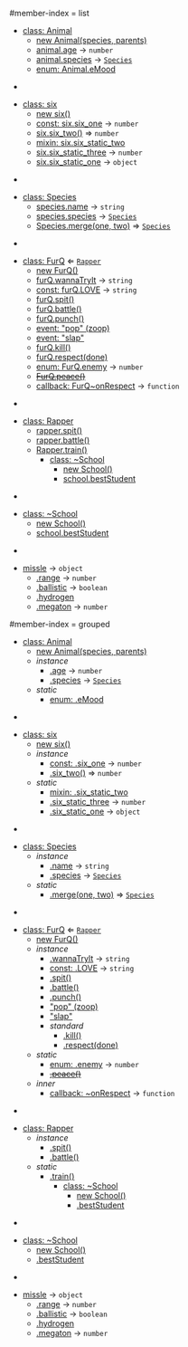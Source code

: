 #member-index = list
* [class: Animal](#Animal)
  * [new Animal(species, parents)](#new_Animal_new)
  * [animal.age](#Animal#age) → <code>number</code>
  * [animal.species](#Animal#species) → <code>[Species](#Species)</code>
  * [enum: Animal.eMood](#Animal.eMood)
-
* [class: six](#six)
  * [new six()](#new_six_new)
  * [const: six.six_one](#six#six_one) → <code>number</code>
  * [six.six_two()](#six#six_two) ⇒ <code>number</code>
  * [mixin: six.six_static_two](#six.six_static_two)
  * [six.six_static_three](#six.six_static_three) → <code>number</code>
  * [six.six_static_one](#six.six_static_one) → <code>object</code>
-
* [class: Species](#Species)
  * [species.name](#Species#name) → <code>string</code>
  * [species.species](#Species#species) → <code>[Species](#Species)</code>
  * [Species.merge(one, two)](#Species.merge) ⇒ <code>[Species](#Species)</code>
-
* [class: FurQ](#FurQ) ⇐ <code>[Rapper](#Rapper)</code>
  * [new FurQ()](#new_FurQ_new)
  * [furQ.wannaTryIt](#FurQ#wannaTryIt) → <code>string</code>
  * [const: furQ.LOVE](#FurQ#LOVE) → <code>string</code>
  * [furQ.spit()](#FurQ#spit)
  * [furQ.battle()](#FurQ#battle)
  * [furQ.punch()](#FurQ#punch)
  * [event: "pop" (zoop)](#FurQ#event_pop)
  * [event: "slap"](#FurQ#event_slap)
  * [furQ.kill()](#FurQ#kill)
  * [furQ.respect(done)](#FurQ#respect)
  * [enum: FurQ.enemy](#FurQ.enemy) → <code>number</code>
  * [~~FurQ.peace()~~](#FurQ.peace)
  * [callback: FurQ~onRespect](#FurQ..onRespect) → <code>function</code>
-
* [class: Rapper](#Rapper)
  * [rapper.spit()](#Rapper#spit)
  * [rapper.battle()](#Rapper#battle)
  * [Rapper.train()](#Rapper.train)
    * [class: ~School](#Rapper.train..School)
      * [new School()](#new_Rapper.train..School_new)
      * [school.bestStudent](#Rapper.train..School#bestStudent)
-
* [class: ~School](#Rapper.train..School)
  * [new School()](#new_Rapper.train..School_new)
  * [school.bestStudent](#Rapper.train..School#bestStudent)
-

* [missle](#missle) → <code>object</code>
  * [.range](#missle.range) → <code>number</code>
  * [.ballistic](#missle.ballistic) → <code>boolean</code>
  * [.hydrogen](#missle.hydrogen)
  * [.megaton](#missle.megaton) → <code>number</code>


#member-index = grouped
* [class: Animal](#Animal)
  * [new Animal(species, parents)](#new_Animal_new)
  * _instance_
    * [.age](#Animal#age) → <code>number</code>
    * [.species](#Animal#species) → <code>[Species](#Species)</code>
  * _static_
    * [enum: .eMood](#Animal.eMood)
-
* [class: six](#six)
  * [new six()](#new_six_new)
  * _instance_
    * [const: .six_one](#six#six_one) → <code>number</code>
    * [.six_two()](#six#six_two) ⇒ <code>number</code>
  * _static_
    * [mixin: .six_static_two](#six.six_static_two)
    * [.six_static_three](#six.six_static_three) → <code>number</code>
    * [.six_static_one](#six.six_static_one) → <code>object</code>
-
* [class: Species](#Species)
  * _instance_
    * [.name](#Species#name) → <code>string</code>
    * [.species](#Species#species) → <code>[Species](#Species)</code>
  * _static_
    * [.merge(one, two)](#Species.merge) ⇒ <code>[Species](#Species)</code>
-
* [class: FurQ](#FurQ) ⇐ <code>[Rapper](#Rapper)</code>
  * [new FurQ()](#new_FurQ_new)
  * _instance_
    * [.wannaTryIt](#FurQ#wannaTryIt) → <code>string</code>
    * [const: .LOVE](#FurQ#LOVE) → <code>string</code>
    * [.spit()](#FurQ#spit)
    * [.battle()](#FurQ#battle)
    * [.punch()](#FurQ#punch)
    * ["pop" (zoop)](#FurQ#event_pop)
    * ["slap"](#FurQ#event_slap)
    * _standard_
      * [.kill()](#FurQ#kill)
      * [.respect(done)](#FurQ#respect)
  * _static_
    * [enum: .enemy](#FurQ.enemy) → <code>number</code>
    * ~~[.peace()](#FurQ.peace)~~
  * _inner_
    * [callback: ~onRespect](#FurQ..onRespect) → <code>function</code>
-
* [class: Rapper](#Rapper)
  * _instance_
    * [.spit()](#Rapper#spit)
    * [.battle()](#Rapper#battle)
  * _static_
    * [.train()](#Rapper.train)
      * [class: ~School](#Rapper.train..School)
        * [new School()](#new_Rapper.train..School_new)
        * [.bestStudent](#Rapper.train..School#bestStudent)
-
* [class: ~School](#Rapper.train..School)
  * [new School()](#new_Rapper.train..School_new)
  * [.bestStudent](#Rapper.train..School#bestStudent)
-

* [missle](#missle) → <code>object</code>
  * [.range](#missle.range) → <code>number</code>
  * [.ballistic](#missle.ballistic) → <code>boolean</code>
  * [.hydrogen](#missle.hydrogen)
  * [.megaton](#missle.megaton) → <code>number</code>

